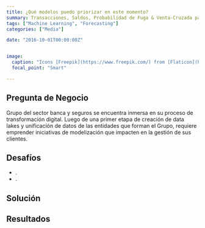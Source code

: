 ```yaml
---
title: ¿Qué modelos puedo priorizar en este momento?
summary: Transacciones, Saldos, Probabilidad de Fuga & Venta-Cruzada para empezar.
tags: ["Machine Learning", "Forecasting"]
categories: ["Media"]

date: "2016-10-01T00:00:00Z"


image:
  caption: "Icons [Freepik](https://www.freepik.com/) from [Flaticon](https://www.flaticon.com/)"
  focal_point: "Smart"

---
```


## Pregunta de Negocio

Grupo del sector banca y seguros se encuentra inmersa en su proceso de transformación digital. Luego de una primer etapa de creación de data lakes y unificación de datos de las entidades que forman el Grupo, requiere emprender iniciativas de modelización que impacten en la gestión de sus clientes.


## Desafíos

 - .
 - .
  
  
## Solución



## Resultados

 
 

<br> 
 
 
<br> 